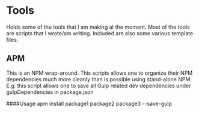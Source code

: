 # Tools

Holds some of the tools that I am making at the moment. Most of the tools are scripts that I wrote/am writing. Included are also some various template files.

## APM
This is an NPM wrap-around. This scripts allows one to organize their NPM dependencies
much more cleanly than is possible using stand-alone NPM. E.g. this script allows one to
save all Gulp related dev dependencies under gulpDependencies in package.json

####Usage
apm install package1 package2 package3 --save-gulp
